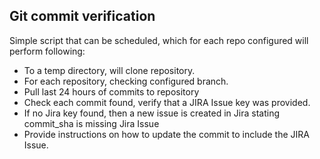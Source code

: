 ## Git commit verification

Simple script that can be scheduled, which for each repo configured will perform following: 

* To a temp directory, will clone repository.
* For each repository, checking configured branch. 
* Pull last 24 hours of commits to repository
* Check each commit found, verify that a JIRA Issue key was provided. 
* If no Jira key found, then a new issue is created in Jira stating commit_sha is missing Jira Issue
* Provide instructions on how to update the commit to include the JIRA Issue. 


